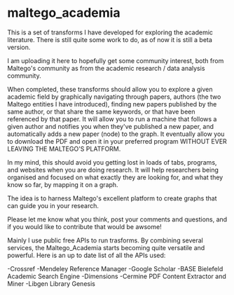 # maltego_academia

This is a set of transforms I have developed for exploring the academic literature. There is still quite some work to do, as of now it is still a beta version.

I am uploading it here to hopefully get some community interest, both from Maltego's community as from the academic research / data analysis community.

When completed, these transforms should allow you to explore a given academic field by graphically navigating through papers, authors (the two Maltego entities I have introduced), finding new papers published by the same author, or that share the same keywords, or that have been referenced by that paper. It will allow you to run a machine that follows a given author and notifies you when they've published a new paper, and automatically adds a new paper (node) to the graph. It eventually allow you to download the PDF and open it in your preferred program WITHOUT EVER LEAVING THE MALTEGO'S PLATFORM. 

In my mind, this should avoid you getting lost in loads of tabs, programs, and websites when you are doing research. It will help researchers being organised and focused on what exactly they are looking for, and what they know so far, by mapping it on a graph.

The idea is to harness Maltego's excellent platform to create graphs that can guide you in your research. 


Please let me know what you think, post your comments and questions, and if you would like to contribute that would be awsome!








Mainly I use public free APIs to run trasforms. By combining several services, the Maltego_Academia starts becoming quite versatile and powerful. Here is an up to date list of all the APIs used:

-Crossref
-Mendeley Reference Manager
-Google Scholar
-BASE Bielefeld Academic Search Engine
-Dimensions
-Cermine PDF Content Extractor and Miner
-Libgen Library Genesis

